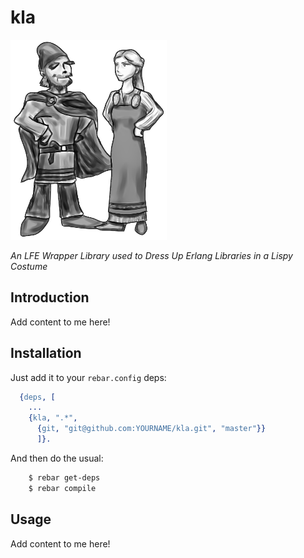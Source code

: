 # kla

<a href="http://callego.deviantart.com/art/Viking-Clothes-334955145"><img src="resources/images/vikings-small.png" /></a>

*An LFE Wrapper Library used to Dress Up Erlang Libraries in a Lispy Costume*

## Introduction

Add content to me here!


## Installation

Just add it to your ``rebar.config`` deps:

```erlang
  {deps, [
    ...
    {kla, ".*",
      {git, "git@github.com:YOURNAME/kla.git", "master"}}
      ]}.
```

And then do the usual:

```bash
    $ rebar get-deps
    $ rebar compile
```


## Usage

Add content to me here!
